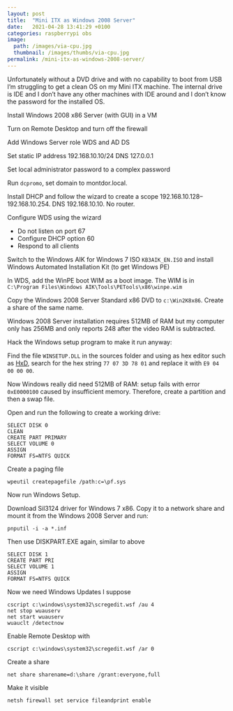 ```yaml
---
layout: post
title:  "Mini ITX as Windows 2008 Server"
date:   2021-04-28 13:41:29 +0100
categories: raspberrypi obs
image:
  path: /images/via-cpu.jpg
  thumbnail: /images/thumbs/via-cpu.jpg
permalink: /mini-itx-as-windows-2008-server/
---
```

Unfortunately without a DVD drive and with no capability to boot from USB I’m struggling to get a clean OS on my Mini ITX machine. The internal drive is IDE and I don’t have any other machines with IDE around and I don’t know the password for the installed OS.

Install Windows 2008 x86 Server (with GUI) in a VM

Turn on Remote Desktop and turn off the firewall

Add Windows Server role WDS and AD DS

Set static IP address 192.168.10.10/24 DNS 127.0.0.1

Set local administrator password to a complex password

Run `dcpromo`, set domain to montdor.local.

Install DHCP and follow the wizard to create a scope 192.168.10.128–192.168.10.254. DNS 192.168.10.10. No router.

Configure WDS using the wizard

* Do not listen on port 67
* Configure DHCP option 60
* Respond to all clients

Switch to the Windows AIK for Windows 7 ISO `KB3AIK_EN.ISO` and install Windows Automated Installation Kit (to get Windows PE)

In WDS, add the WinPE boot WIM as a boot image. The WIM is in `C:\Program Files\Windows AIK\Tools\PETools\x86\winpe.wim`

Copy the Windows 2008 Server Standard x86 DVD to `c:\Win2K8x86`. Create a share of the same name.

Windows 2008 Server installation requires 512MB of RAM but my computer only has 256MB and only reports 248 after the video RAM is subtracted.

Hack the Windows setup program to make it run anyway:

Find the file `WINSETUP.DLL` in the sources folder and using as hex editor such as [HxD](http://mh-nexus.de/en/hxd/), search for the hex string `77 07 3D 78 01` and replace it with `E9 04 00 00 00`.

Now Windows really did need 512MB of RAM: setup fails with error `0xE0000100` caused by insufficient memory. Therefore, create a partition and then a swap file.

Open     and run the following to create a working drive:

    SELECT DISK 0
    CLEAN
    CREATE PART PRIMARY
    SELECT VOLUME 0
    ASSIGN
    FORMAT FS=NTFS QUICK

Create a paging file

    wpeutil createpagefile /path:c=\pf.sys

Now run Windows Setup.

Download Sil3124 driver for Windows 7 x86. Copy it to a network share and mount it from the Windows 2008 Server and run:

    pnputil -i -a *.inf

Then use DISKPART.EXE again, similar to above

    SELECT DISK 1
    CREATE PART PRI
    SELECT VOLUME 1
    ASSIGN
    FORMAT FS=NTFS QUICK

Now we need Windows Updates I suppose

    cscript c:\windows\system32\scregedit.wsf /au 4
    net stop wuauserv
    net start wuauserv
    wuauclt /detectnow

Enable Remote Desktop with

    cscript c:\windows\system32\scregedit.wsf /ar 0

Create a share

    net share sharename=d:\share /grant:everyone,full

Make it visible

    netsh firewall set service fileandprint enable
